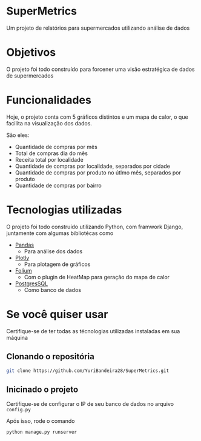 # SuperMetrics
Um projeto de relatórios para supermercados utilizando análise de dados

# Objetivos
O projeto foi todo construído para forcener uma visão estratégica de dados de supermercados

# Funcionalidades
Hoje, o projeto conta com 5 gráficos distintos e um mapa de calor, o que facilita na visualização dos dados.

São eles:
- Quantidade de compras por mês
- Total de compras dia do mês
- Receita total por localidade
- Quantidade de compras por localidade, separados por cidade
- Quantidade de compras por produto no útlmo mês, separados por produto
- Quantidade de compras por bairro 


# Tecnologias utilizadas
O projeto foi todo construído utilizando Python, com framwork Django, juntamente com algumas bibliotécas como
- [Pandas](https://pandas.pydata.org/)
  - Para análise dos dados
- [Plotly](https://plotly.com/)
  - Para plotagem de gráficos
- [Folium](https://python-visualization.github.io/folium/latest/)
  - Com o plugin de HeatMap para geração do mapa de calor
- [PostgresSQL](https://www.postgresql.org/)
  - Como banco de dados  

# Se você quiser usar
Certifique-se de ter todas as técnologias utilizadas instaladas em sua máquina

## Clonando o repositória
```bash
git clone https://github.com/YuriBandeira28/SuperMetrics.git
```

## Inicinado o projeto
Certifique-se de configurar o IP de seu banco de dados no arquivo ```config.py``` 

Após isso, rode o comando 
 ```python
python manage.py runserver
``` 


